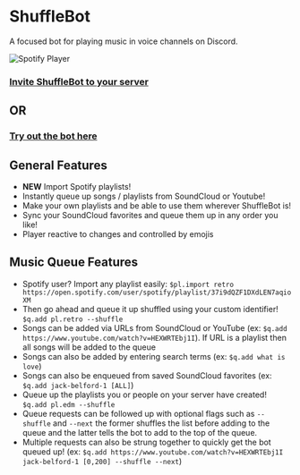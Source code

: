 # **ShuffleBot**
A focused bot for playing music in voice channels on Discord.

![Spotify Player](https://raw.githubusercontent.com/jbelford/ShuffleBot/master/src/public/img/SpotifyPlayer.PNG)

### [Invite ShuffleBot to your server](https://discordapp.com/oauth2/authorize?client_id=270697360714235904&permissions=70745152&scope=bot)
## OR
### [Try out the bot here](https://discord.gg/MbbEAeH)

## General Features
* **NEW** Import Spotify playlists!
* Instantly queue up songs / playlists from SoundCloud or Youtube!
* Make your own playlists and be able to use them wherever ShuffleBot is!
* Sync your SoundCloud favorites and queue them up in any order you like!
* Player reactive to changes and controlled by emojis

## Music Queue Features
* Spotify user? Import any playlist easily: ```$pl.import retro https://open.spotify.com/user/spotify/playlist/37i9dQZF1DXdLEN7aqioXM```
* Then go ahead and queue it up shuffled using your custom identifier! ```$q.add pl.retro --shuffle```
* Songs can be added via URLs from SoundCloud or YouTube (ex: ```$q.add https://www.youtube.com/watch?v=HEXWRTEbj1I```). If URL is a playlist then all songs will be added to the queue
* Songs can also be added by entering search terms (ex: ```$q.add what is love```)
* Songs can also be enqueued from saved SoundCloud favorites (ex: ```$q.add jack-belford-1 [ALL]```)
* Queue up the playlists you or people on your server have created! ```$q.add pl.edm --shuffle```
* Queue requests can be followed up with optional flags such as ```--shuffle``` and ```--next``` the former shuffles the list before adding to the queue and the latter tells the bot to add to the top of the queue.
* Multiple requests can also be strung together to quickly get the bot queued up! (ex: ```$q.add https://www.youtube.com/watch?v=HEXWRTEbj1I jack-belford-1 [0,200] --shuffle --next```)
